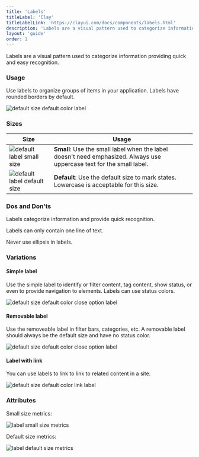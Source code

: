 ```yaml
---
title: 'Labels'
titleLabel: 'Clay'
titleLabelLink: 'https://clayui.com/docs/components/labels.html'
description: 'Labels are a visual pattern used to categorize information providing quick and easy recognition.'
layout: 'guide'
order: 1
---
```


<div class="page-description">Labels are a visual pattern used to categorize information providing quick and easy recognition.</div>

### Usage

Use labels to organize groups of items in your application. Labels have rounded borders by default.

![default size default color label](/lexicon/images/Labels.jpg)

### Sizes

| Size                                                            | Usage                                                                                                                 |
| --------------------------------------------------------------- | --------------------------------------------------------------------------------------------------------------------- |
| ![default label small size](/lexicon/images/LabelSmall.jpg)     | **Small**: Use the small label when the label doesn't need emphasized. Always use uppercase text for the small label. |
| ![default label default size](/lexicon/images/LabelDefault.jpg) | **Default**: Use the default size to mark states. Lowercase is acceptable for this size.                              |

### Dos and Don'ts

Labels categorize information and provide quick recognition.

<!--
<div class="row">
	<div class="dodont col-lg">
		<img class="do" src="/lexicon/images/LabelSmallDo.jpg" alt="Simple label">
		<p class="do">Do</p>
	</div>
	<div class="dodont col-lg">
		<img class="dont" src="/lexicon/images/LabelSmallDont.jpg" alt="Label with sticker inside">
		<p class="dont">Don't</p>
	</div>
</div> -->

Labels can only contain one line of text.

<!--
<div class="row">
	<div class="dodont col-lg">
		<img class="do" src="/lexicon/images/LabelTextDo.jpg" alt="default label">
		<p class="do">Do</p>
	</div>
	<div class="dodont col-lg">
		<img class="dont" src="/lexicon/images/LabelTextDontLines.jpg" alt="default label with 2 lines of text">
		<p class="dont">Don't</p>
	</div>
</div> -->

Never use ellipsis in labels.

<!--
<div class="row">
	<div class="dodont col-lg">
		<img class="do" src="/lexicon/images/LabelTextDo.jpg" alt="default label">
		<p class="do">Do</p>
	</div>
	<div class="dodont col-lg">
		<img class="dont" src="/lexicon/images/LabelTextDontEllipsis.jpg" alt="default label with ellipsis">
		<p class="dont">Don't</p>
	</div>
</div>
 -->

### Variations

#### Simple label

Use the simple label to identify or filter content, tag content, show status, or even to provide navigation to elements. Labels can use status colors.

![default size default color close option label](/lexicon/images/LabelDefault.jpg)

#### Removable label

Use the removeable label in filter bars, categories, etc. A removable label should always be the default size and have no status color.

![default size default color close option label](/lexicon/images/LabelRemovable.jpg)

#### Label with link

You can use labels to link to link to related content in a site.

![default size default color link label](/lexicon/images/LabelLink.jpg)

### Attributes

Small size metrics:

![label small size metrics](/lexicon/images/LabelSmallMetrics.jpg)

Default size metrics:

![label default size metrics](/lexicon/images/LabelMetrics.jpg)
